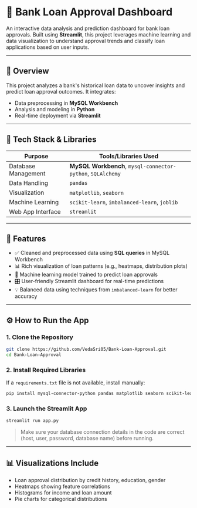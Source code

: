 # 🏦 Bank Loan Approval Dashboard

An interactive data analysis and prediction dashboard for bank loan approvals. Built using **Streamlit**, this project leverages machine learning and data visualization to understand approval trends and classify loan applications based on user inputs.

---

## 📌 Overview

This project analyzes a bank's historical loan data to uncover insights and predict loan approval outcomes. It integrates:
- Data preprocessing in **MySQL Workbench**
- Analysis and modeling in **Python**
- Real-time deployment via **Streamlit**

---

## 🧰 Tech Stack & Libraries

| Purpose            | Tools/Libraries Used                          |
|--------------------|------------------------------------------------|
| Database Management| **MySQL Workbench**, `mysql-connector-python`, `SQLAlchemy` |
| Data Handling      | `pandas`                                       |
| Visualization      | `matplotlib`, `seaborn`                        |
| Machine Learning   | `scikit-learn`, `imbalanced-learn`, `joblib`  |
| Web App Interface  | `streamlit`                                    |

---

## 📂 Features

- ✅ Cleaned and preprocessed data using **SQL queries** in MySQL Workbench
- 📊 Rich visualization of loan patterns (e.g., heatmaps, distribution plots)
- 🤖 Machine learning model trained to predict loan approvals
- 🎛️ User-friendly Streamlit dashboard for real-time predictions
- 💡 Balanced data using techniques from `imbalanced-learn` for better accuracy

---

## ⚙️ How to Run the App

### 1. Clone the Repository
```bash
git clone https://github.com/VedaSri05/Bank-Loan-Approval.git
cd Bank-Loan-Approval
````

### 2. Install Required Libraries

If a `requirements.txt` file is not available, install manually:

```bash
pip install mysql-connector-python pandas matplotlib seaborn scikit-learn imbalanced-learn streamlit sqlalchemy joblib
```

### 3. Launch the Streamlit App

```bash
streamlit run app.py
```

> Make sure your database connection details in the code are correct (host, user, password, database name) before running.

---


## 📊 Visualizations Include

* Loan approval distribution by credit history, education, gender
* Heatmaps showing feature correlations
* Histograms for income and loan amount
* Pie charts for categorical distributions
